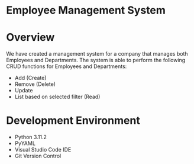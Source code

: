 # Employee Management System

# Overview
We have created a management system for a company that manages both Employees and Departments. The system is able to perform the following CRUD functions for Employees and Departments:
* Add (Create)
* Remove (Delete)
* Update
* List based on selected filter (Read)
# Development Environment
* Python 3.11.2
* PyYAML
* Visual Studio Code IDE
* Git Version Control
